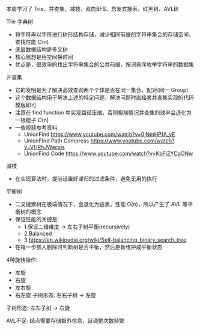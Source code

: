 本周学习了 Trie、并查集、减枝、双向BFS、启发式搜索、红黑树、AVL树

Trie 字典树
* 将字符串以字符进行树形结构存储，减少相同前缀的字符串集合的存储空间，查找性能 O(n)
* 底层数据结构是多叉树
* 核心思想是用空间换时间
* 优点是，很效率的找出字符串集合的公共前缀，按词典序枚举字符串的数据集

并查集
* 它的发明是为了解决高效查询两个个体是否在同一集合、配对(同一 Group)
* 这个数据结构用于解决上述的特定问题，解决问题时直接套并查集实现的代码模版即可
* 注意在 find function 中实现路径压缩，否则极端情况并查集的效率会退化为一根棍子 O(n)
* 一些视频参考资料
    * UnionFind  https://www.youtube.com/watch?v=0jNmHPfA_yE
    * UnionFInd Path Compress  https://www.youtube.com/watch?v=VHRhJWacxis
    * UnionFind Code https://www.youtube.com/watch?v=KbFlZYCpONw

减枝
* 在实现算法时，提前设置好递归的过滤条件，避免无用的执行

平衡树
* 二叉搜索树在极端情况下，会退化为链表，性能 O(n)，所以产生了 AVL 等平衡树的概念
* 保证性能的关键是:
    * 1.保证二维维度 -> 左右子树平衡(recursively)
    * 2.Balanced
    * 3.https://en.wikipedia.org/wiki/Self-balancing_binary_search_tree
* 在每一步插入删除时判断树是否平衡，然后更新维护成平衡状态

4种旋转操作:
*   左旋
* 右旋
* 左右旋
* 右左旋
子树形态:
右右子树 -> 左旋

子树形态:
左左子树 -> 右旋

AVL不足: 结点需要存储额外信息，且调整次数频繁
